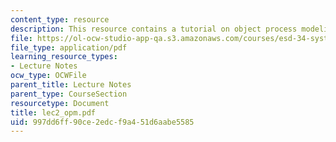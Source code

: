 ```yaml
---
content_type: resource
description: This resource contains a tutorial on object process modeling.
file: https://ol-ocw-studio-app-qa.s3.amazonaws.com/courses/esd-34-system-architecture-january-iap-2007/997dd6ff90ce2edcf9a451d6aabe5585_lec2_opm.pdf
file_type: application/pdf
learning_resource_types:
- Lecture Notes
ocw_type: OCWFile
parent_title: Lecture Notes
parent_type: CourseSection
resourcetype: Document
title: lec2_opm.pdf
uid: 997dd6ff-90ce-2edc-f9a4-51d6aabe5585
---
```

